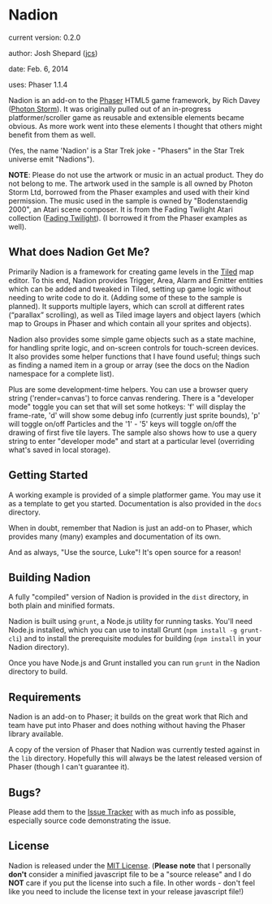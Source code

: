 Nadion
=======

current version: 0.2.0

author: Josh Shepard ([jcs](https://github.com/jcd-as))

date: Feb. 6, 2014

uses: Phaser 1.1.4

Nadion is an add-on to the [Phaser](http://phaser.io) HTML5 game framework, by Rich Davey ([Photon Storm](http://www.photonstorm.com)). It was originally pulled out of an in-progress platformer/scroller game as reusable and extensible elements became obvious. As more work went into these elements I thought that others might benefit from them as well.

(Yes, the name 'Nadion' is a Star Trek joke - "Phasers" in the Star Trek universe emit "Nadions").

__NOTE__: Please do not use the artwork or music in an actual product. They do not belong to me. The artwork used in the sample is all owned by Photon Storm Ltd, borrowed from the Phaser examples and used with their kind permission. The music used in the sample is owned by "Bodenstaendig 2000", an Atari scene composer. It is from the Fading Twilight Atari collection ([Fading Twilight](http://fading-twilight.atari.org)). (I borrowed it from the Phaser examples as well).


What does Nadion Get Me?
-------------------------

Primarily Nadion is a framework for creating game levels in the [Tiled](http://www.mapeditor.org) map editor. To this end, Nadion provides Trigger, Area, Alarm and Emitter entities which can be added and tweaked in Tiled, setting up game logic without needing to write code to do it. (Adding some of these to the sample is planned). It supports multiple layers, which can scroll at different rates (“parallax” scrolling), as well as Tiled image layers and object layers (which map to Groups in Phaser and which contain all your sprites and objects).

Nadion also provides some simple game objects such as a state machine, for handling sprite logic, and on-screen controls for touch-screen devices. It also provides some helper functions that I have found useful; things such as finding a named item in a group or array (see the docs on the Nadion namespace for a complete list).

Plus are some development-time helpers. You can use a browser query string ('render=canvas') to force canvas rendering. There is a "developer mode" toggle you can set that will set some hotkeys: 'f' will display the frame-rate, 'd' will show some debug info (currently just sprite bounds), 'p' will toggle on/off Particles and the '1' - '5' keys will toggle on/off the drawing of first five tile layers. The sample also shows how to use a query string to enter "developer mode" and start at a particular level (overriding what's saved in local storage).


Getting Started
---------------

A working example is provided of a simple platformer game. You may use it as a template to get you started. Documentation is also provided in the `docs` directory.

When in doubt, remember that Nadion is just an add-on to Phaser, which provides many (many) examples and documentation of its own.

And as always, "Use the source, Luke"! It's open source for a reason!


Building Nadion
---------------

A fully "compiled" version of Nadion is provided in the `dist` directory, in both plain and minified formats.

Nadion is built using `grunt`, a Node.js utility for running tasks. You'll need Node.js installed, which you can use to install Grunt (`npm install -g grunt-cli`) and to install the prerequisite modules for building (`npm install` in your Nadion directory).

Once you have Node.js and Grunt installed you can run `grunt` in the Nadion directory to build.


Requirements
------------

Nadion is an add-on to Phaser; it builds on the great work that Rich and team have put into Phaser and does nothing without having the Phaser library available. 

A copy of the version of Phaser that Nadion was currently tested against in the `lib` directory. Hopefully this will always be the latest released version of Phaser (though I can't guarantee it).


Bugs?
-----

Please add them to the [Issue Tracker](https://github.com/jcd-as/nadion/issues) with as much info as possible, especially source code demonstrating the issue.


License
-------

Nadion is released under the [MIT License](http://opensource.org/licenses/MIT).  (__Please__ __note__ that I personally __don't__ consider a minified javascript file to be a "source release" and I do __NOT__ care if you put the license into such a file. In other words - don't feel like you need to include the license text in your release javascript file!)

